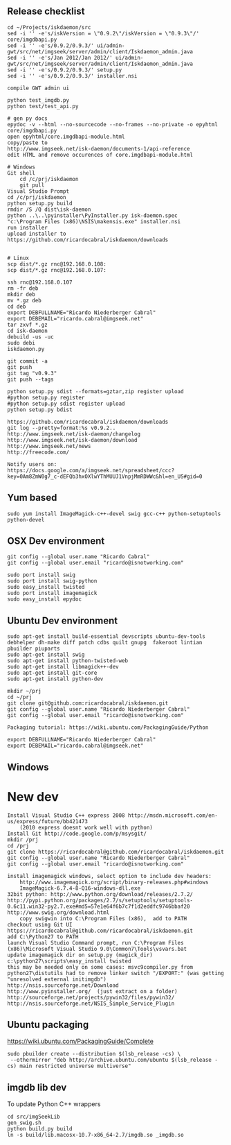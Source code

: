 Release checklist
-----------------

    cd ~/Projects/iskdaemon/src
    sed -i '' -e's/iskVersion = \"0.9.2\"/iskVersion = \"0.9.3\"/' core/imgdbapi.py 
    sed -i '' -e's/0.9.2/0.9.3/' ui/admin-gwt/src/net/imgseek/server/admin/client/Iskdaemon_admin.java
    sed -i '' -e's/Jan 2012/Jan 2012/' ui/admin-gwt/src/net/imgseek/server/admin/client/Iskdaemon_admin.java
    sed -i '' -e's/0.9.2/0.9.3/' setup.py 
    sed -i '' -e's/0.9.2/0.9.3/' installer.nsi 

    compile GWT admin ui

    python test_imgdb.py
    python test/test_api.py
 
    # gen py docs
    epydoc -v --html --no-sourcecode --no-frames --no-private -o epyhtml core/imgdbapi.py
    open epyhtml/core.imgdbapi-module.html
    copy/paste to   
    http://www.imgseek.net/isk-daemon/documents-1/api-reference
    edit HTML and remove occurences of core.imgdbapi-module.html

    # Windows
    Git shell
        cd /c/prj/iskdaemon
        git pull
    Visual Studio Prompt
    cd /c/prj/iskdaemon
    python setup.py build
    rmdir /S /Q dist\isk-daemon
    python ..\..\pyinstaller\PyInstaller.py isk-daemon.spec   
    "c:\Program Files (x86)\NSIS\makensis.exe" installer.nsi
    run installer
    upload installer to https://github.com/ricardocabral/iskdaemon/downloads


    # Linux
    scp dist/*.gz rnc@192.168.0.108:
    scp dist/*.gz rnc@192.168.0.107:

    ssh rnc@192.168.0.107
    rm -fr deb
    mkdir deb
    mv *.gz deb
    cd deb
    export DEBFULLNAME="Ricardo Niederberger Cabral"
    export DEBEMAIL="ricardo.cabral@imgseek.net"
    tar zxvf *.gz
    cd isk-daemon
    debuild -us -uc 
    sudo debi
    iskdaemon.py

    git commit -a
    git push
    git tag "v0.9.3"
    git push --tags        

    python setup.py sdist --formats=gztar,zip register upload
    #python setup.py register
    #python setup.py sdist register upload
    python setup.py bdist

    https://github.com/ricardocabral/iskdaemon/downloads
    git log --pretty=format:%s v0.9.2..
    http://www.imgseek.net/isk-daemon/changelog
    http://www.imgseek.net/isk-daemon/download
    http://www.imgseek.net/news
    http://freecode.com/

    Notify users on:
    https://docs.google.com/a/imgseek.net/spreadsheet/ccc?key=0Am8ZmW0g7_c-dEFQb3hxOXlwYThMUUJ1VnpjMmRDWWc&hl=en_US#gid=0

Yum based
---------

    sudo yum install ImageMagick-c++-devel swig gcc-c++ python-setuptools python-devel
 
OSX Dev environment
-------------------

    git config --global user.name "Ricardo Cabral"
    git config --global user.email "ricardo@isnotworking.com"

    sudo port install swig
    sudo port install swig-python
    sudo easy_install twisted
    sudo port install imagemagick
    sudo easy_install epydoc

Ubuntu Dev environment
----------------------

    sudo apt-get install build-essential devscripts ubuntu-dev-tools debhelper dh-make diff patch cdbs quilt gnupg  fakeroot lintian  pbuilder piuparts
    sudo apt-get install swig
    sudo apt-get install python-twisted-web
    sudo apt-get install libmagick++-dev
    sudo apt-get install git-core
    sudo apt-get install python-dev 

    mkdir ~/prj
    cd ~/prj
    git clone git@github.com:ricardocabral/iskdaemon.git
    git config --global user.name "Ricardo Niederberger Cabral"
    git config --global user.email "ricardo@isnotworking.com"

    Packaging tutorial: https://wiki.ubuntu.com/PackagingGuide/Python

    export DEBFULLNAME="Ricardo Niederberger Cabral"
    export DEBEMAIL="ricardo.cabral@imgseek.net"


Windows
-------

New dev
=======
    Install Visual Studio C++ express 2008 http://msdn.microsoft.com/en-us/express/future/bb421473
        (2010 express doesnt work well with python)
    Install Git http://code.google.com/p/msysgit/
    mkdir /prj
    cd /prj
    git clone https://ricardocabral@github.com/ricardocabral/iskdaemon.git
    git config --global user.name "Ricardo Niederberger Cabral"
    git config --global user.email "ricardo@isnotworking.com"

    install imagemagick windows, select option to include dev headers:
        http://www.imagemagick.org/script/binary-releases.php#windows
        ImageMagick-6.7.4-8-Q16-windows-dll.exe
    32bit python: http://www.python.org/download/releases/2.7.2/
    http://pypi.python.org/packages/2.7/s/setuptools/setuptools-0.6c11.win32-py2.7.exe#md5=57e1e64f6b7c7f1d2eddfc9746bbaf20
    http://www.swig.org/download.html
        copy swigwin into C:\Program Files (x86),  add to PATH
    checkout using Git UI https://ricardocabral@github.com/ricardocabral/iskdaemon.git
    add C:\Python27 to PATH
    launch Visual Studio Command prompt, run C:\Program Files (x86)\Microsoft Visual Studio 9.0\Common7\Tools\vsvars.bat
    update imagemagick dir on setup.py (magick_dir)
    c:\python27\scripts\easy_install twisted
    this may be needed only on some cases: msvc9compiler.py from python27\distutils had to remove linker switch "/EXPORT:" (was getting "unresolved external initimgdb")
    http://nsis.sourceforge.net/Download
    http://www.pyinstaller.org/  (just extract on a folder)
    http://sourceforge.net/projects/pywin32/files/pywin32/
    http://nsis.sourceforge.net/NSIS_Simple_Service_Plugin

Ubuntu packaging
----------------

https://wiki.ubuntu.com/PackagingGuide/Complete

    sudo pbuilder create --distribution $(lsb_release -cs) \
     --othermirror "deb http://archive.ubuntu.com/ubuntu $(lsb_release -cs) main restricted universe multiverse"


imgdb lib dev
--------------

To update Python C++ wrappers

    cd src/imgSeekLib
    gen_swig.sh 
    python build.py build
    ln -s build/lib.macosx-10.7-x86_64-2.7/imgdb.so _imgdb.so

